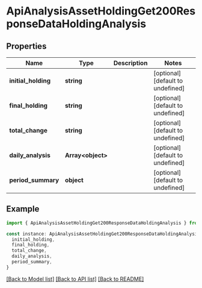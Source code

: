 # ApiAnalysisAssetHoldingGet200ResponseDataHoldingAnalysis

## Properties

| Name                | Type                    | Description | Notes                             |
| ------------------- | ----------------------- | ----------- | --------------------------------- |
| **initial_holding** | **string**              |             | [optional] [default to undefined] |
| **final_holding**   | **string**              |             | [optional] [default to undefined] |
| **total_change**    | **string**              |             | [optional] [default to undefined] |
| **daily_analysis**  | **Array&lt;object&gt;** |             | [optional] [default to undefined] |
| **period_summary**  | **object**              |             | [optional] [default to undefined] |

## Example

```typescript
import { ApiAnalysisAssetHoldingGet200ResponseDataHoldingAnalysis } from './api'

const instance: ApiAnalysisAssetHoldingGet200ResponseDataHoldingAnalysis = {
  initial_holding,
  final_holding,
  total_change,
  daily_analysis,
  period_summary,
}
```

[[Back to Model list]](../README.md#documentation-for-models) [[Back to API list]](../README.md#documentation-for-api-endpoints) [[Back to README]](../README.md)
